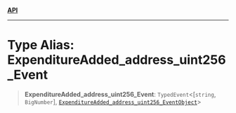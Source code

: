 [**API**](../../../README.md)

***

# Type Alias: ExpenditureAdded\_address\_uint256\_Event

> **ExpenditureAdded\_address\_uint256\_Event**: `TypedEvent`\<\[`string`, `BigNumber`\], [`ExpenditureAdded_address_uint256_EventObject`](../interfaces/ExpenditureAdded_address_uint256_EventObject.md)\>
